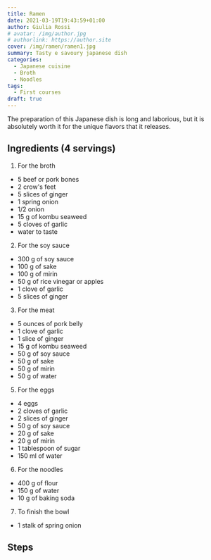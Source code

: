 ```yaml
---
title: Ramen
date: 2021-03-19T19:43:59+01:00
author: Giulia Rossi
# avatar: /img/author.jpg
# authorlink: https://author.site
cover: /img/ramen/ramen1.jpg
summary: Tasty e savoury japanese dish
categories:
  - Japanese cuisine
  - Broth
  - Noodles
tags:
  - First courses
draft: true
---
```


The preparation of this Japanese dish is long and laborious, but it is absolutely worth it for the unique flavors that it releases.

## Ingredients (4 servings)

1. For the broth
* 5 beef or pork bones
* 2 crow's feet
* 5 slices of ginger
* 1 spring onion
* 1/2 onion
* 15 g of kombu seaweed
* 5 cloves of garlic
* water to taste
2. For the soy sauce
* 300 g of soy sauce
* 100 g of sake
* 100 g of mirin
* 50 g of rice vinegar or apples
* 1 clove of garlic
* 5 slices of ginger
3. For the meat
* 5 ounces of pork belly
* 1 clove of garlic
* 1 slice of ginger
* 15 g of kombu seaweed
* 50 g of soy sauce
* 50 g of sake
* 50 g of mirin
* 50 g of water
5. For the eggs
* 4 eggs
* 2 cloves of garlic
* 2 slices of ginger
* 50 g of soy sauce
* 20 g of sake
* 20 g of mirin
* 1 tablespoon of sugar
* 150 ml of water
6. For the noodles
* 400 g of flour
* 150 g of water
* 10 g of baking soda
7. To finish the bowl
* 1 stalk of spring onion

## Steps